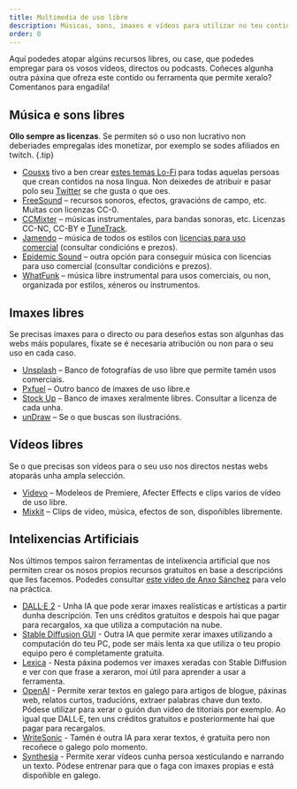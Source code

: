 ```yaml
---
title: Multimedia de uso libre
description: Músicas, sons, imaxes e vídeos para utilizar no teu contido
order: 0
---
```

Aquí podedes atopar algúns recursos libres, ou case, que podedes empregar para os vosos vídeos, directos ou podcasts. Coñeces algunha outra páxina que ofreza este contido ou ferramenta que permite xeralo? Comentanos para engadila!

## Música e sons libres

**Ollo sempre as licenzas**. Se permiten só o uso non lucrativo non deberiades empregalas ides monetizar, por exemplo se sodes afiliados en twitch. {.tip}

- [Cousxs](https://www.youtube.com/watch?v=16P8yYt1v3s) tivo a ben crear [estes temas Lo-Fi](https://drive.google.com/drive/folders/1zZf1ul6TdXIvfwQhumCvmWc2Bdy_ojZx?usp=sharing) para todas aquelas persoas que crean contidos na nosa lingua. Non deixedes de atribuír e pasar polo seu [Twitter](https://twitter.com/cousxs) se che gusta o que oes.
- [FreeSound](https://freesound.org/) – recursos sonoros, efectos, gravacións de campo, etc. Muitas con licenzas CC-0.
- [CCMixter](http://dig.ccmixter.org/) – músicas instrumentales, para bandas sonoras, etc. Licenzas CC-NC, CC-BY e [TuneTrack](http://tunetrack.net/artistech/pages/music-licensing/).
- [Jamendo](https://www.jamendo.com/) – música de todos os estilos con [licencias para uso comercial](https://licensing.jamendo.com/es/catalogo?jmm=catalog) (consultar condicións e prezos).
- [Epidemic Sound](https://www.epidemicsound.com/) – outra opción para conseguir música con licencias para uso comercial (consultar condicións e prezos).
- [WhatFunk](https://www.whatfunk.com/) – música libre instrumental para usos comerciais, ou non, organizada por estilos, xéneros ou instrumentos.

## Imaxes libres

Se precisas imaxes para o directo ou para deseños estas son algunhas das webs máis populares, fíxate se é necesaria atribución ou non para o seu uso en cada caso.

- [Unsplash](https://unsplash.com/) – Banco de fotografías de uso libre que permite tamén usos comerciais.
- [Pxfuel](https://pxfuel.com/) – Outro banco de imaxes de uso libre.e
- [Stock Up](https://stockup.sitebuilderreport.com/) – Banco de imaxes xeralmente libres. Consultar a licenza de cada unha.
- [unDraw](https://undraw.co/) – Se o que buscas son ilustracións.

## Vídeos libres


Se o que precisas son vídeos para o seu uso nos directos nestas webs atoparás unha ampla selección.

- [Videvo](https://www.videvo.net/) – Modeleos de Premiere, Afecter Effects e clips varios de vídeo de uso libre.
- [Mixkit](https://mixkit.co/) – Clips de video, música, efectos de son, dispoñibles libremente.

## Intelixencias Artificiais

Nos últimos tempos saíron ferramentas de intelixencia artificial que nos permiten crear os nosos propios recursos gratuitos en base a descripcións que lles facemos. Podedes consultar [este vídeo de Anxo Sánchez](https://www.youtube.com/watch?v=HeIx0kueH_o) para velo na práctica.

- [DALL·E 2](https://openai.com/dall-e-2/) - Unha IA que pode xerar imaxes realísticas e artísticas a partir dunha descripción. Ten uns créditos gratuitos e despois hai que pagar para recargalos, xa que utiliza a computación na nube.
- [Stable Diffusion GUI](https://nmkd.itch.io/t2i-gui) - Outra IA que permite xerar imaxes utilizando a computación do teu PC, pode ser máis lenta xa que utiliza o teu propio equipo pero é completamente gratuita.
- [Lexica](lexica.art) - Nesta páxina podemos ver imaxes xeradas con Stable Diffusion e ver con que frase a xeraron, moi útil para aprender a usar a ferramenta.
- [OpenAI](https://openai.com/api/) - Permite xerar textos en galego para artigos de blogue, páxinas web, relatos curtos, traducións, extraer palabras chave dun texto. Pódese utilizar para xerar o guión dun vídeo de titoriais por exemplo. Ao igual que DALL·E, ten uns créditos gratuitos e posteriormente hai que pagar para recargalos.
- [WriteSonic](https://writesonic.com/) - Tamén é outra IA para xerar textos, é gratuita pero non recoñece o galego polo momento.
- [Synthesia](https://www.synthesia.io/) - Permite xerar vídeos cunha persoa xesticulando e narrando un texto. Pódese entrenar para que o faga con imaxes propias e está dispoñible en galego.